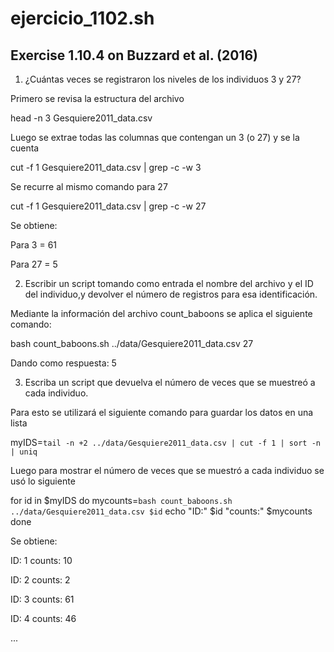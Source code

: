 # ejercicio_1102.sh
## Exercise 1.10.4 on Buzzard et al. (2016)

1. ¿Cuántas veces se registraron los niveles de los individuos 3 y 27?

Primero se revisa la estructura del archivo

head -n 3 Gesquiere2011_data.csv

Luego se extrae todas las columnas que contengan un 3 (o 27) y se la cuenta

cut -f 1 Gesquiere2011_data.csv | grep -c -w 3

Se recurre al mismo comando para 27

cut -f 1 Gesquiere2011_data.csv | grep -c -w 27

Se obtiene:

Para 3 = 61

Para 27 = 5

2. Escribir un script tomando como entrada el nombre del archivo y el ID del individuo,y devolver el número de registros para esa identificación.

Mediante la información del archivo count_baboons se aplica el siguiente comando:

bash count_baboons.sh ../data/Gesquiere2011_data.csv 27

Dando como respuesta: 5

3. Escriba un script que devuelva el número de veces que se muestreó a cada individuo.

Para esto se utilizará el siguiente comando para guardar los datos en una lista

myIDS=`tail -n +2 ../data/Gesquiere2011_data.csv | cut -f 1 | sort -n | uniq`

Luego para mostrar el número de veces que se muestró a cada individuo se usó lo siguiente

for id in $myIDS
do
    mycounts=`bash count_baboons.sh ../data/Gesquiere2011_data.csv $id`
    echo "ID:" $id "counts:" $mycounts
done 

Se obtiene:

ID: 1 counts: 10

ID: 2 counts: 2

ID: 3 counts: 61

ID: 4 counts: 46

...


